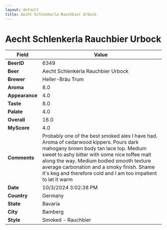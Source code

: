 ```yaml
---
layout: default
title: Aecht Schlenkerla Rauchbier Urbock
---
```


# Aecht Schlenkerla Rauchbier Urbock

| Field         | Value     |
|---------------|-----------|
| **BeerID** | 6349 |
| **Beer** | Aecht Schlenkerla Rauchbier Urbock |
| **Brewer** | Heller-Bräu Trum |
| **Aroma** | 8.0 |
| **Appearance** | 4.0 |
| **Taste** | 8.0 |
| **Palate** | 4.0 |
| **Overall** | 16.0 |
| **MyScore** | 4.0 |
| **Comments** | Probably one of the best smoked ales I have had. Aroma of cedarwood kippers. Pours dark mahogany brown body tan lace top.  Medium sweet to ashy bitter with some nice toffee malt along the way.  Medium bodied smooth texture average carbonation and a smoky finish. Shame it's keg and therefore cold and I am too impatient to let it warm |
| **Date** | 10/3/2024 3:02:38 PM |
| **Country** | Germany |
| **State** | Bavaria |
| **City** | Bamberg |
| **Style** | Smoked - Rauchbier |
